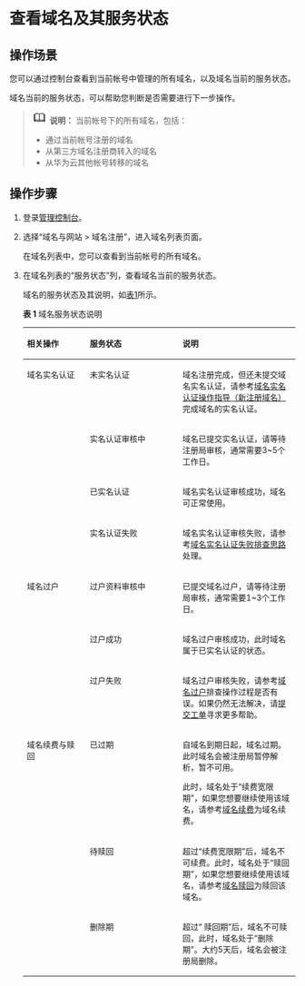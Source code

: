 # 查看域名及其服务状态<a name="domain_ug_310008"></a>

## 操作场景<a name="section15733027839"></a>

您可以通过控制台查看到当前帐号中管理的所有域名，以及域名当前的服务状态。

域名当前的服务状态，可以帮助您判断是否需要进行下一步操作。

>![](public_sys-resources/icon-note.gif) **说明：** 
>当前帐号下的所有域名，包括：
>-   通过当前帐号注册的域名
>-   从第三方域名注册商转入的域名
>-   从华为云其他帐号转移的域名

## 操作步骤<a name="section9256133261318"></a>

1.  登录[管理控制台](https://auth.huaweicloud.com/authui/login.html?locale=zh-cn#/login)。
2.  选择“域名与网站 \> 域名注册”，进入域名列表页面。

    在域名列表中，您可以查看到当前帐号的所有域名。

3.  在域名列表的“服务状态”列，查看域名当前的服务状态。

    域名的服务状态及其说明，如[表1](#table168326289249)所示。

    **表 1**  域名服务状态说明

    <a name="table168326289249"></a>
    <table><thead align="left"><tr id="row6833132811247"><th class="cellrowborder" valign="top" width="23.057694230576942%" id="mcps1.2.4.1.1"><p id="p11598639162516"><a name="p11598639162516"></a><a name="p11598639162516"></a>相关操作</p>
    </th>
    <th class="cellrowborder" valign="top" width="34.06659334066593%" id="mcps1.2.4.1.2"><p id="p148331028192413"><a name="p148331028192413"></a><a name="p148331028192413"></a>服务状态</p>
    </th>
    <th class="cellrowborder" valign="top" width="42.875712428757126%" id="mcps1.2.4.1.3"><p id="p4833122819249"><a name="p4833122819249"></a><a name="p4833122819249"></a>说明</p>
    </th>
    </tr>
    </thead>
    <tbody><tr id="row0833102817244"><td class="cellrowborder" rowspan="4" valign="top" width="23.057694230576942%" headers="mcps1.2.4.1.1 "><p id="p0936175612511"><a name="p0936175612511"></a><a name="p0936175612511"></a>域名实名认证</p>
    </td>
    <td class="cellrowborder" valign="top" width="34.06659334066593%" headers="mcps1.2.4.1.2 "><p id="p383382842413"><a name="p383382842413"></a><a name="p383382842413"></a>未实名认证</p>
    </td>
    <td class="cellrowborder" valign="top" width="42.875712428757126%" headers="mcps1.2.4.1.3 "><p id="p11833192812415"><a name="p11833192812415"></a><a name="p11833192812415"></a>域名注册完成，但还未提交域名实名认证，请参考<a href="域名实名认证操作指导（新注册域名）.md">域名实名认证操作指导（新注册域名）</a>完成域名的实名认证。</p>
    </td>
    </tr>
    <tr id="row2833028122415"><td class="cellrowborder" valign="top" headers="mcps1.2.4.1.1 "><p id="p1183318286240"><a name="p1183318286240"></a><a name="p1183318286240"></a>实名认证审核中</p>
    </td>
    <td class="cellrowborder" valign="top" headers="mcps1.2.4.1.2 "><p id="p88331428112419"><a name="p88331428112419"></a><a name="p88331428112419"></a>域名已提交实名认证，请等待注册局审核，通常需要3~5个工作日。</p>
    </td>
    </tr>
    <tr id="row0833112872412"><td class="cellrowborder" valign="top" headers="mcps1.2.4.1.1 "><p id="p783352812244"><a name="p783352812244"></a><a name="p783352812244"></a>已实名认证</p>
    </td>
    <td class="cellrowborder" valign="top" headers="mcps1.2.4.1.2 "><p id="p083362852419"><a name="p083362852419"></a><a name="p083362852419"></a>域名实名认证审核成功，域名可正常使用。</p>
    </td>
    </tr>
    <tr id="row2083452820246"><td class="cellrowborder" valign="top" headers="mcps1.2.4.1.1 "><p id="p783462815243"><a name="p783462815243"></a><a name="p783462815243"></a>实名认证失败</p>
    </td>
    <td class="cellrowborder" valign="top" headers="mcps1.2.4.1.2 "><p id="p783411281249"><a name="p783411281249"></a><a name="p783411281249"></a>域名实名认证审核失败，请参考<a href="https://support.huaweicloud.com/domain_faq/domain_faq_040304.html" target="_blank" rel="noopener noreferrer">域名实名认证失败排查思路</a>处理。</p>
    </td>
    </tr>
    <tr id="row483482822414"><td class="cellrowborder" rowspan="3" valign="top" width="23.057694230576942%" headers="mcps1.2.4.1.1 "><p id="p58148591276"><a name="p58148591276"></a><a name="p58148591276"></a>域名过户</p>
    </td>
    <td class="cellrowborder" valign="top" width="34.06659334066593%" headers="mcps1.2.4.1.2 "><p id="p88342287241"><a name="p88342287241"></a><a name="p88342287241"></a>过户资料审核中</p>
    </td>
    <td class="cellrowborder" valign="top" width="42.875712428757126%" headers="mcps1.2.4.1.3 "><p id="p108341728142419"><a name="p108341728142419"></a><a name="p108341728142419"></a>已提交域名过户，请等待注册局审核，通常需要1~3个工作日。</p>
    </td>
    </tr>
    <tr id="row4834132832413"><td class="cellrowborder" valign="top" headers="mcps1.2.4.1.1 "><p id="p1834202814248"><a name="p1834202814248"></a><a name="p1834202814248"></a>过户成功</p>
    </td>
    <td class="cellrowborder" valign="top" headers="mcps1.2.4.1.2 "><p id="p1083432832413"><a name="p1083432832413"></a><a name="p1083432832413"></a>域名过户审核成功，此时域名属于已实名认证的状态。</p>
    </td>
    </tr>
    <tr id="row19730171052918"><td class="cellrowborder" valign="top" headers="mcps1.2.4.1.1 "><p id="p1973191012292"><a name="p1973191012292"></a><a name="p1973191012292"></a>过户失败</p>
    </td>
    <td class="cellrowborder" valign="top" headers="mcps1.2.4.1.2 "><p id="p67311210122914"><a name="p67311210122914"></a><a name="p67311210122914"></a>域名过户审核失败，请参考<a href="域名过户.md">域名过户</a>排查操作过程是否有误。如果仍然无法解决，请<a href="https://support.huaweicloud.com/usermanual-ticket/zh-cn_topic_0127038618.html" target="_blank" rel="noopener noreferrer">提交工单</a>寻求更多帮助。</p>
    </td>
    </tr>
    <tr id="row642592113256"><td class="cellrowborder" rowspan="3" valign="top" width="23.057694230576942%" headers="mcps1.2.4.1.1 "><p id="p1159162152912"><a name="p1159162152912"></a><a name="p1159162152912"></a>域名续费与赎回</p>
    </td>
    <td class="cellrowborder" valign="top" width="34.06659334066593%" headers="mcps1.2.4.1.2 "><p id="p1142522192520"><a name="p1142522192520"></a><a name="p1142522192520"></a>已过期</p>
    </td>
    <td class="cellrowborder" valign="top" width="42.875712428757126%" headers="mcps1.2.4.1.3 "><p id="p1442514215257"><a name="p1442514215257"></a><a name="p1442514215257"></a>自域名到期日起，域名过期。此时域名会被注册局暂停解析，暂不可用。</p>
    <p id="p1826125517327"><a name="p1826125517327"></a><a name="p1826125517327"></a>此时，域名处于“续费宽限期”，如果您想要继续使用该域名，请参考<a href="域名续费.md">域名续费</a>为域名续费。</p>
    </td>
    </tr>
    <tr id="row1942512122516"><td class="cellrowborder" valign="top" headers="mcps1.2.4.1.1 "><p id="p442512122510"><a name="p442512122510"></a><a name="p442512122510"></a>待赎回</p>
    </td>
    <td class="cellrowborder" valign="top" headers="mcps1.2.4.1.2 "><p id="p142572112514"><a name="p142572112514"></a><a name="p142572112514"></a>超过“续费宽限期”后，域名不可续费。此时，域名处于“赎回期”，如果您想要继续使用该域名，请参考<a href="域名赎回.md">域名赎回</a>为赎回该域名。</p>
    </td>
    </tr>
    <tr id="row54252215254"><td class="cellrowborder" valign="top" headers="mcps1.2.4.1.1 "><p id="p84254210251"><a name="p84254210251"></a><a name="p84254210251"></a>删除期</p>
    </td>
    <td class="cellrowborder" valign="top" headers="mcps1.2.4.1.2 "><p id="p1942518211254"><a name="p1942518211254"></a><a name="p1942518211254"></a>超过“ 赎回期”后，域名不可赎回，此时，域名处于“删除期”。大约5天后，域名会被注册局删除。</p>
    </td>
    </tr>
    </tbody>
    </table>


